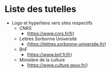 # Liste des tutelles 

- Logo et hyperliens vers sites respectifs
  - CNRS
    - (https://www.cnrs.fr/fr)
  - Lettres Sorbonne Université
    - (https://lettres.sorbonne-universite.fr/)
  - BnF
    - (https://www.bnf.fr/fr)
  - Ministère de la culture 
    - (https://www.culture.gouv.fr/)
